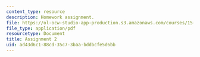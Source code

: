 ```yaml
---
content_type: resource
description: Homework assignment.
file: https://ol-ocw-studio-app-production.s3.amazonaws.com/courses/15-347-doctoral-seminar-in-research-methods-i-fall-2004/ad43d6c188cd35c73baabddbcfe5d6bb_assignment_2.pdf
file_type: application/pdf
resourcetype: Document
title: Assignment 2
uid: ad43d6c1-88cd-35c7-3baa-bddbcfe5d6bb
---
```

